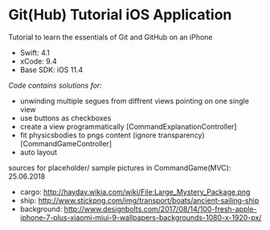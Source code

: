 # Git(Hub) Tutorial iOS Application
Tutorial to learn the essentials of Git and GitHub on an iPhone

- Swift: 4.1
- xCode: 9.4
- Base SDK: iOS 11.4

*Code contains solutions for:*
- unwinding multiple segues from diffrent views pointing on one single view
- use buttons as checkboxes
- create a view programmatically [CommandExplanationController]
- fit physicsbodies to pngs content (ignore transparency) [CommandGameController]
- auto layout

sources for placeholder/ sample pictures in CommandGame(MVC):
25.06.2018
- cargo: http://hayday.wikia.com/wiki/File:Large_Mystery_Package.png
- ship: http://www.stickpng.com/img/transport/boats/ancient-sailing-ship
- background: http://www.designbolts.com/2017/08/14/100-fresh-apple-iphone-7-plus-xiaomi-miui-9-wallpapers-backgrounds-1080-x-1920-px/
